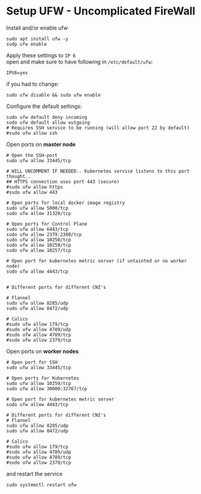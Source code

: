 # Setup UFW - Uncomplicated FireWall

Install and/or enable ufw

```
sudo apt install ufw -y
sudp ufw enable
```

Apply these settings to `IP 6`\
open and make sure to have following in `/etc/default/ufw`:
```
IPV6=yes
```

if you had to change:
```
sudo ufw disable && sudo ufw enable
```

Configure the default settings:
```
sudo ufw default deny incoming
sudo ufw default allow outgoing
# Requires SSH service to be running (will allow port 22 by default)
#sudo ufw allow ssh
```
Open ports on __master node__
```
# Open the SSH-port
sudo ufw allow 33445/tcp

# WILL UNCOMMENT IF NEEDED.. Kubernetes service listens to this port thought..
## HTTPS connection uses port 443 (secure)
#sudo ufw allow https
#sudo ufw allow 443

# Open ports for local docker image registry
sudo ufw allow 5000/tcp
sudo ufw allow 31320/tcp

# Open ports for Control Plane
sudo ufw allow 6443/tcp
sudo ufw allow 2379:2380/tcp
sudo ufw allow 10250/tcp
sudo ufw allow 10259/tcp
sudo ufw allow 10257/tcp

# Open port for kubernetes metric server (if untainted or no worker node)
sudo ufw allow 4443/tcp


# Different ports for different CNI's

# Flannel
sudo ufw allow 8285/udp
sudo ufw allow 8472/udp

# Calico
#sudo ufw allow 179/tcp
#sudo ufw allow 4789/udp
#sudo ufw allow 4789/tcp
#sudo ufw allow 2379/tcp
```

Open ports on __worker nodes__

```
# Open port for SSH
sudo ufw allow 33445/tcp

# Open ports for Kubernetes
sudo ufw allow 10250/tcp
sudo ufw allow 30000:32767/tcp

# Open port for kubernetes metric server
sudo ufw allow 4443/tcp

# Different ports for different CNI's
# Flannel
sudo ufw allow 8285/udp
sudo ufw allow 8472/udp

# Calico
#sudo ufw allow 179/tcp
#sudo ufw allow 4789/udp
#sudo ufw allow 4789/tcp
#sudo ufw allow 2379/tcp
```

and restart the service
```
sudo systemctl restart ufw
```
